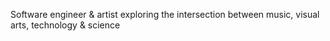 <!--
**leondelaimy/leondelaimy** is a ✨ _special_ ✨ repository because its `README.md` (this file) appears on your GitHub profile.
-->

Software engineer & artist exploring the intersection between music, visual arts, technology & science


